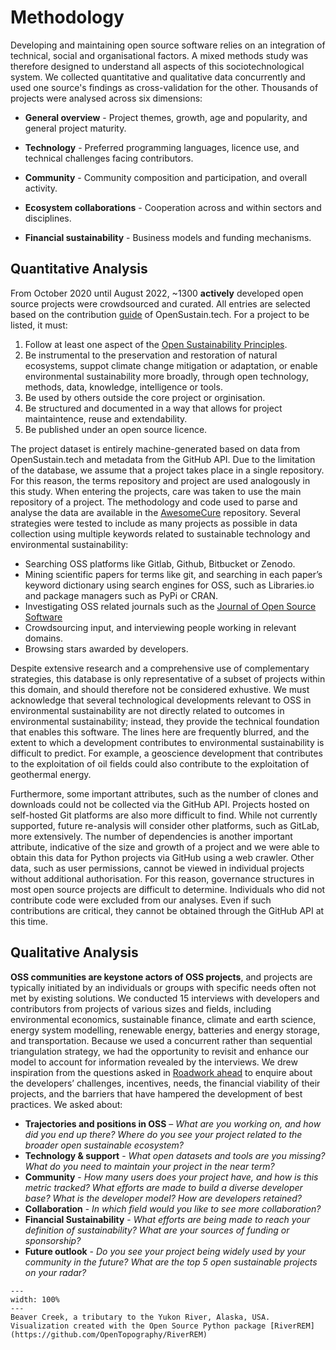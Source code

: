 # Methodology

Developing and maintaining open source software relies on an integration of technical, social and organisational factors. A mixed methods study was therefore designed to understand all aspects of this sociotechnological system. We collected quantitative and qualitative data concurrently and used one source's findings as cross-validation for the other. Thousands of projects were analysed across six dimensions:

- **General overview** - Project themes, growth, age and popularity, and general project maturity.

- **Technology** - Preferred programming languages, licence use, and technical challenges facing contributors.

- **Community** - Community composition and participation, and overall activity.

- **Ecosystem collaborations** - Cooperation across and within sectors and disciplines.

- **Financial sustainability** - Business models and funding mechanisms.

## Quantitative Analysis

From October 2020 until August 2022, ~1300 **actively** developed open source projects were crowdsourced and curated. All entries are selected based on the contribution [guide](https://opensustain.tech/contributing/) of OpenSustain.tech. For a project to be listed, it must:

1. Follow at least one aspect of the [Open Sustainability Principles](02_open-sustainability-principles.md).
2. Be instrumental to the preservation and restoration of natural ecosystems, suppot climate change mitigation or adaptation, or enable environmental sustainability more broadly, through open technology, methods, data, knowledge, intelligence or tools.
3. Be used by others outside the core project or orginisation.
4. Be structured and documented in a way that allows for project maintaintence, reuse and extendability.
5. Be published under an open source licence.

The project dataset is entirely machine-generated based on data from OpenSustain.tech and metadata from the GitHub API. Due to the limitation of the database, we assume that a project takes place in a single repository. For this reason, the terms repository and project are used analogously in this study. When entering the projects, care was taken to use the main repository of a project. The methodology and code used to parse and analyse the data are available in the [AwesomeCure](https://github.com/protontypes/AwesomeCure) repository. Several strategies were tested to include as many projects as possible in data collection using multiple keywords related to sustainable technology and environmental sustainability:

- Searching OSS platforms like Gitlab, Github, Bitbucket or Zenodo.
- Mining scientific papers for terms like git, and searching in each paper’s keyword dictionary using search engines for OSS, such as Libraries.io and package managers such as PyPi or CRAN.
- Investigating OSS related journals such as the [Journal of Open Source Software](https://joss.theoj.org/) 
- Crowdsourcing input, and interviewing people working in relevant domains.
- Browsing stars awarded by developers.

Despite extensive research and a comprehensive use of complementary strategies, this database is only representative of a subset of projects within this domain, and should therefore not be considered exhustive. We must acknowledge that several technological developments relevant to OSS in environmental sustainability are not directly related to outcomes in environmental sustainability; instead, they provide the technical foundation that enables this software. The lines here are frequently blurred, and the extent to which a development contributes to environmental sustainability is difficult to predict. For example, a geoscience development that contributes to the exploitation of oil fields could also contribute to the exploitation of geothermal energy.

Furthermore, some important attributes, such as the number of clones and downloads could not be collected via the GitHub API. Projects hosted on self-hosted Git platforms are also more difficult to find. While not currently supported, future re-analysis will consider other platforms, such as GitLab, more extensively. The number of dependencies is another important attribute, indicative of the size and growth of a project and we were able to obtain this data for Python projects via GitHub using a web crawler. Other data, such as user permissions, cannot be viewed in individual projects without additional authorisation. For this reason, governance structures in most open source projects are difficult to determine. Individuals who did not contribute code were excluded from our analyses. Even if such contributions are critical, they cannot be obtained through the GitHub API at this time.

## Qualitative Analysis

**OSS communities are keystone actors of OSS projects**, and projects are typically initiated by an individuals or groups with specific needs often not met by existing solutions. We conducted 15 interviews with developers and contributors from projects of various sizes and fields, including environmental economics, sustainable finance, climate and earth science, energy system modelling, renewable energy, batteries and energy storage, and transportation. Because we used a concurrent rather than sequential triangulation strategy, we had the opportunity to revisit and enhance our model to account for information revealed by the interviews. We drew inspiration from the questions asked in [Roadwork ahead](https://recommendations.implicit-development.org/) to enquire about the developers’ challenges, incentives, needs, the financial viability of their projects, and the barriers that have hampered the development of best practices. We asked about:

- **Trajectories and positions in OSS** – *What are you working on, and how did you end up there? Where do you see your project related to the broader open sustainable ecosystem?*
- **Technology & support** - *What open datasets and tools are you missing? What do you need to maintain your project in the near term?*
- **Community** - *How many users does your project have, and how is this metric tracked? What efforts are made to build a diverse developer base? What is the developer model? How are developers retained?*
- **Collaboration** - *In which field would you like to see more collaboration?*
- **Financial Sustainability** - *What efforts are being made to reach your definition of sustainability? What are your sources of funding or sponsorship?*
- **Future outlook** - *Do you see your project being widely used by your community in the future? What are the top 5 open sustainable projects on your radar?*

 ```{figure} ../images/yukon.png
---
width: 100%
---
Beaver Creek, a tributary to the Yukon River, Alaska, USA. Visualization created with the Open Source Python package [RiverREM](https://github.com/OpenTopography/RiverREM)
 ```
